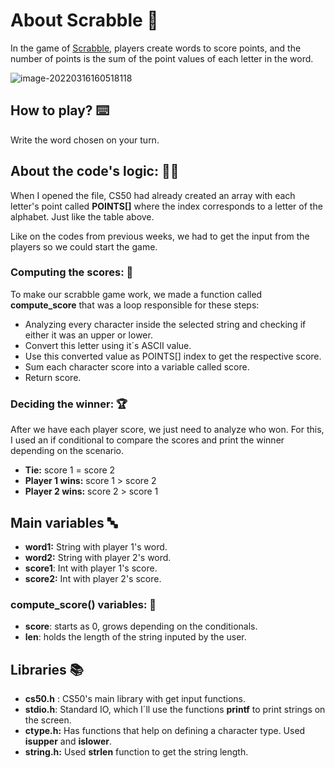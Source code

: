 # About Scrabble :bookmark_tabs:

In the game of [Scrabble](https://scrabble.hasbro.com/en-us/rules), players create words to score points, and the number of points is the sum of the point values of each letter in the word.

![image-20220316160518118](C:\Users\campb\AppData\Roaming\Typora\typora-user-images\image-20220316160518118.png)

## How to play? :keyboard:

Write the word chosen on your turn.

## About the code's logic: :woman_technologist:

When I opened the file, CS50 had already created an array with each letter's point called **POINTS[]** where the index corresponds to a letter of the alphabet. Just like the table above.

Like on the codes from previous weeks, we had to get the input from the players so we could start the game.

### Computing the scores: :100:

To make our scrabble game work, we made a function called **compute_score** that was  a loop responsible for these steps:

- Analyzing every character inside the selected string and checking if either it was an upper or lower.
- Convert this letter using it´s ASCII value.
- Use this converted value as POINTS[] index to get the respective score.
- Sum each character score into a variable called score.
- Return score.

### Deciding the winner: :trophy:

After we have each player score, we just need to analyze who won. For this, I used an if conditional to compare the scores and print the winner depending on the scenario.

- **Tie:** score 1 = score 2
- **Player 1 wins:** score 1 > score 2
- **Player 2 wins:** score 2 > score 1

## Main variables :abc:

- **word1:** String with player 1's word.
- **word2:** String with player 2's word.
- **score1**: Int with player 1's score.
- **score2:** Int with player 2's score.

### compute_score() variables: :abcd:

- **score**: starts as 0, grows depending on the conditionals.
- **len**: holds the length of the string inputed by the user.

## Libraries :books:

- **cs50.h** : CS50's main library with get input functions.
- **stdio.h**: Standard IO, which I´ll use the functions **printf** to print  strings on the screen.
- **ctype.h:** Has functions that help on defining a character type. Used **isupper** and **islower**.
- **string.h:** Used **strlen** function to get the string length.